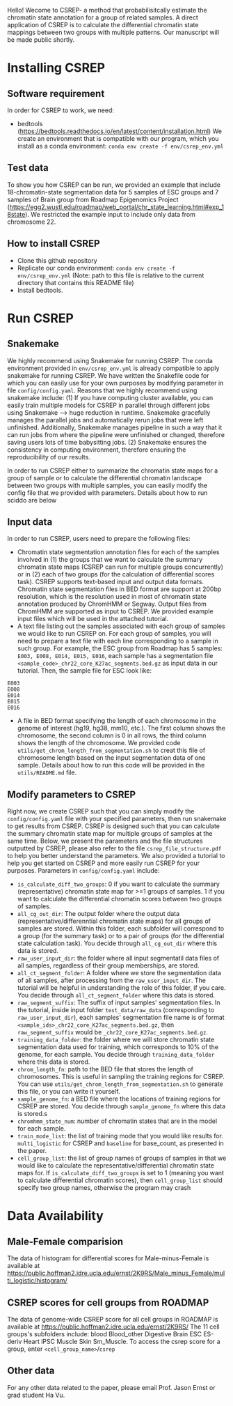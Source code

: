Hello! Wecome to CSREP- a method that probabilisitcally estimate the chromatin state annotation for a group of related samples. A direct application of CSREP is to calculate the differential chromatin state mappings between two groups with multiple patterns. Our manuscript will be made public shortly. 
# Installing CSREP
## Software requirement
In order for CSREP to work, we need:
- bedtools (https://bedtools.readthedocs.io/en/latest/content/installation.html)
We create an environment that is compatible with our program, which you install as a conda environment: ```conda env create -f env/csrep_env.yml```

## Test data
To show you how CSREP can be run, we provided an example that include 18-chromatin-state segmentation data for 5 samples of ESC groups and 7 samples of Brain group from Roadmap Epigenomics Project (https://egg2.wustl.edu/roadmap/web_portal/chr_state_learning.html#exp_18state). We restricted the example input to include only data from chromosome 22.
 
## How to install CSREP
- Clone this github repository
- Replicate our conda environment: ```conda env create -f env/csrep_env.yml``` (Note: path to this file is relative to the current directory that contains this README file)
- Install bedtools. 

# Run CSREP 
## Snakemake 
We highly recommend using Snakemake for running CSREP. The conda environment provided in ```env/csrep_env.yml``` is already compatible to apply snakemake for running CSREP. We have written the Snakefile code for which you can easily use for your own purposes by modifying parameter in file ```config/config.yaml```. Reasons that we highly recommend using snakemake include: (1) If you have computing cluster available, you can easily train multiple models for CSREP in parallel through different jobs using Snakemake --> huge reduction in runtime. Snakemake gracefully manages the parallel jobs and automatically rerun jobs that were left unfinished. Additionally, Snakemake manages pipeline in such a way that it can run jobs from where the pipeline were unfinished or changed, therefore saving users lots of time babysitting jobs. (2) Snakemake ensures the consistency in computing environment, therefore ensuring the reproducibility of our results. 

In order to run CSREP either to summarize the chromatin state maps for a group of sample or to calculate the differential chromatin landscape between two groups with multiple samples, you can easily modify the config file that we provided with parameters. Details about how to run sciddo are below

## Input data
In order to run CSREP, users need to prepare the following files:
- Chromatin state segmentation annotation files for each of the samples involved in (1) the groups that we want to calculate the summary chromatin state maps (CSREP can run for multiple groups concurrently) or in (2) each of two groups (for the calculation of differential scores task). CSREP supports text-based input and output data formats. Chromatin state segmentation files in BED format are support at 200bp resolution, which is the resolution used in most of chromatin state annotation produced by ChromHMM or Segway. Output files from ChromHMM are supported as input to CSREP. We provided example input files which will be used in the attached tutorial.
- A text file listing out the samples associated with each group of samples we would like to run CSREP on. For each group of samples, you will need to prepare a text file with each line corresponding to a sample in such group. For example, the ESC group from Roadmap has 5 samples: ```E003, E008, E014, E015, E016```, each sample has a segmentation file ```<sample_code>_chr22_core_K27ac_segments.bed.gz``` as input data in our tutorial. Then, the sample file for ESC look like: 
```
E003
E008
E014
E015
E016
```
- A file in BED format specifying the length of each chromosome in the genome of interest (hg19, hg38, mm10, etc.). The first column shows the chromosome, the second column is 0 in all rows, the third column shows the length of the chromosome. We provided code ```utils/get_chrom_length_from_segmentation.sh``` to creat this file of chromosome length based on the input segmentation data of one sample. Details about how to run this code will be provided in the ```utils/README.md``` file. 

## Modify parameters to CSREP
Right now, we create CSREP such that you can simply modify the ```config/config.yaml``` file with your specified parameters, then run snakemake to get results from CSREP. CSREP is designed such that you can calculate the summary chromatin state map for multiple groups of samples at the same time. Below, we present the parameters and the file structures outputted by CSREP, please also refer to the file ```csrep_file_structure.pdf``` to help you better understand the parameters. We also provided a tutorial to help you get started on CSREP and more easily run CSREP for your purposes. Parameters in ```config/config.yaml``` include:
- ```is_calculate_diff_two_groups```: 0 if you want to calculate the summary (representative) chromatin state map for >=1 groups of samples. 1 if you want to calculate the differential chromatin scores between two groups of samples.
- ```all_cg_out_dir```:  The output folder where the output data (representative/differenntial chromatin state maps) for all groups of samples are stored. Within this folder, each subfolder will correspond to a group (for the summary task) or to a pair of groups (for the differential state calculation task). You decide through ```all_cg_out_dir``` where this data is stored.
- ```raw_user_input_dir```: the folder where all input segmentatil data files of all samples, regardless of their group memberships, are stored.
- ```all_ct_segment_folder```: A folder where we store the segmentation data of all samples, after processing from the ```raw_user_input_dir```. The tutorial will be helpful in understanding the role of this folder, if you care. You decide through ```all_ct_segment_folder``` where this data is stored.
- ```raw_segment_suffix```: The suffix of input samples' segmentation files. In the tutorial, inside input folder ```test_data/raw_data``` (corresponding to ```raw_user_input_dir```), each samples' segmentation file name is of format ```<sample_ids>_chr22_core_K27ac_segments.bed.gz```, then ```raw_segment_suffix``` would be ```_chr22_core_K27ac_segments.bed.gz```.
- ```training_data_folder```: the folder where we will store chromatin state segmentation data used for training, which corresponds to 10% of the genome, for each sample. You decide through ```training_data_folder``` where this data is stored.
- ```chrom_length_fn```: path to the BED file that stores the length of chromosomes. This is useful in sampling the training regions for CSREP. You can use ```utils/get_chrom_length_from_segmentation.sh``` to generate this file, or you can write it yourself. 
- ```sample_genome_fn```: a BED file where the locations of training regions for CSREP are stored. You decide through ```sample_genome_fn``` where this data is stored.s
- ```chromhmm_state_num```: number of chromatin states that are in the model for each sample. 
- ```train_mode_list```: the list of training mode that you would like results for. ```multi_logistic``` for CSREP and ```baseline``` for base_count, as presented in the paper. 
- ```cell_group_list```: the list of group names of groups of samples in that we would like to calculate the representative/differential chromatin state maps for. If ```is_calculate_diff_two_groups``` is set to 1 (meaning you want to calculate differential chromatin scores), then ```cell_group_list``` should specify two group names, otherwise the program may crash

# Data Availability
## Male-Female comparision
The data of histogram for differential scores for Male-minus-Female is available at https://public.hoffman2.idre.ucla.edu/ernst/2K9RS/Male_minus_Female/multi_logistic/histogram/ 
## CSREP scores for cell groups from ROADMAP
The data of genome-wide CSREP score for all cell groups in ROADMAP is available at https://public.hoffman2.idre.ucla.edu/ernst/2K9RS/
The 11 cell groups's subfolders include: blood Blood_other Digestive Brain ESC ES-deriv Heart iPSC Muscle Skin Sm_Muscle. To access the csrep score for a group, enter `<cell_group_name>`/`csrep`
## Other data
For any other data related to the paper, please email Prof. Jason Ernst or grad student Ha Vu. 
